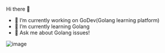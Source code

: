  Hi there 👋



- 🔭 I’m currently working on GoDev(Golang learning platform)
- 🌱 I’m currently learning Golang
- 💬 Ask me about Golang issues!


![image](https://user-images.githubusercontent.com/60746222/121525863-1411dd00-ca0e-11eb-8b9d-95a96b1a0dbb.png)





